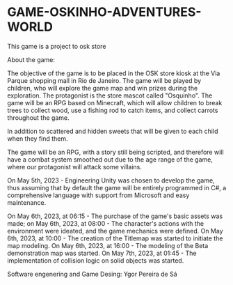 # GAME-OSKINHO-ADVENTURES-WORLD
This game is a project to osk store


About the game:

The objective of the game is to be placed in the OSK store kiosk at the Via Parque shopping mall in Rio de Janeiro. The game will be played by children, who will explore the game map and win prizes during the exploration. The protagonist is the store mascot called "Osquinho". The game will be an RPG based on Minecraft, which will allow children to break trees to collect wood, use a fishing rod to catch items, and collect carrots throughout the game.

In addition to scattered and hidden sweets that will be given to each child when they find them.

The game will be an RPG, with a story still being scripted, and therefore will have a combat system smoothed out due to the age range of the game, where our protagonist will attack some villains.

On May 5th, 2023 - Engineering Unity was chosen to develop the game, thus assuming that by default the game will be entirely programmed in C#, a comprehensive language with support from Microsoft and easy maintenance.

On May 6th, 2023, at 06:15 - The purchase of the game's basic assets was made; on May 6th, 2023, at 08:00 - The character's actions with the environment were ideated, and the game mechanics were defined. On May 6th, 2023, at 10:00 - The creation of the Titlemap was started to initiate the map modeling. On May 6th, 2023, at 16:00 - The modeling of the Beta demonstration map was started. On May 7th, 2023, at 01:45 - The implementation of collision logic on solid objects was started.


Software engenering and Game Desing: Ygor Pereira de Sá
